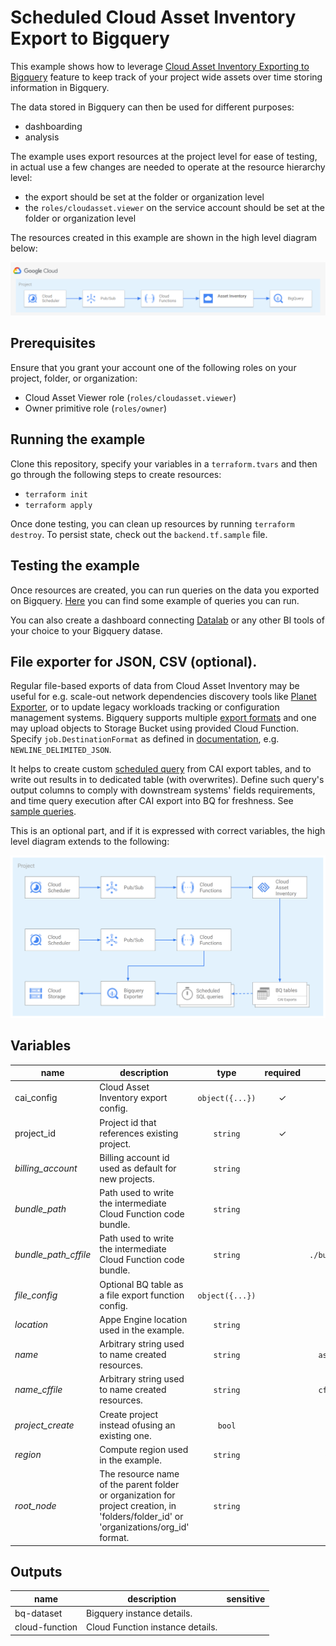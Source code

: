 # Scheduled Cloud Asset Inventory Export to Bigquery

This example shows how to leverage [Cloud Asset Inventory Exporting to Bigquery](https://cloud.google.com/asset-inventory/docs/exporting-to-bigquery) feature to keep track of your project wide assets over time storing information in Bigquery.

The data stored in Bigquery can then be used for different purposes:

- dashboarding
- analysis

The example uses export resources at the project level for ease of testing, in actual use a few changes are needed to operate at the resource hierarchy level:

- the export should be set at the folder or organization level
- the `roles/cloudasset.viewer` on the service account should be set at the folder or organization level

The resources created in this example are shown in the high level diagram below:

<img src="diagram.png" width="640px">

## Prerequisites

Ensure that you grant your account one of the following roles on your project, folder, or organization:

- Cloud Asset Viewer role (`roles/cloudasset.viewer`)
- Owner primitive role (`roles/owner`)

## Running the example

Clone this repository, specify your variables in a `terraform.tvars` and then go through the following steps to create resources:

- `terraform init`
- `terraform apply`

Once done testing, you can clean up resources by running `terraform destroy`. To persist state, check out the `backend.tf.sample` file.

## Testing the example

Once resources are created, you can run queries on the data you exported on Bigquery. [Here](https://cloud.google.com/asset-inventory/docs/exporting-to-bigquery#querying_an_asset_snapshot) you can find some example of queries you can run.

You can also create a dashboard connecting [Datalab](https://datastudio.google.com/) or any other BI tools of your choice to your Bigquery datase.

## File exporter for JSON, CSV (optional). 

Regular file-based exports of data from Cloud Asset Inventory may be useful for e.g. scale-out network dependencies discovery tools like [Planet Exporter](https://github.com/williamchanrico/planet-exporter), or to update legacy workloads tracking or configuration management systems. Bigquery supports multiple [export formats](https://cloud.google.com/bigquery/docs/exporting-data#export_formats_and_compression_types) and one may upload objects to Storage Bucket using provided Cloud Function. Specify `job.DestinationFormat` as defined in [documentation](https://googleapis.dev/python/bigquery/latest/generated/google.cloud.bigquery.job.DestinationFormat.html), e.g. `NEWLINE_DELIMITED_JSON`.

It helps to create custom [scheduled query](https://cloud.google.com/bigquery/docs/scheduling-queries#console) from CAI export tables, and to write out results in to dedicated table (with overwrites). Define such query's output columns to comply with downstream systems' fields requirements, and time query execution after CAI export into BQ for freshness. See [sample queries](https://cloud.google.com/asset-inventory/docs/exporting-to-bigquery-sample-queries).

This is an optional part, and if it is expressed with correct variables, the high level diagram extends to the following:

<img src="diagram_optional.png" width="640px">


<!-- BEGIN TFDOC -->
## Variables

| name | description | type | required | default |
|---|---|:---: |:---:|:---:|
| cai_config | Cloud Asset Inventory export config. | <code title="object&#40;&#123;&#10;bq_dataset         &#61; string&#10;bq_table           &#61; string&#10;bq_table_overwrite &#61; bool&#10;target_node        &#61; string&#10;&#125;&#41;">object({...})</code> | ✓ |  |
| project_id | Project id that references existing project. | <code title="">string</code> | ✓ |  |
| *billing_account* | Billing account id used as default for new projects. | <code title="">string</code> |  | <code title="">null</code> |
| *bundle_path* | Path used to write the intermediate Cloud Function code bundle. | <code title="">string</code> |  | <code title="">./bundle.zip</code> |
| *bundle_path_cffile* | Path used to write the intermediate Cloud Function code bundle. | <code title="">string</code> |  | <code title="">./bundle_cffile.zip</code> |
| *file_config* | Optional BQ table as a file export function config. | <code title="object&#40;&#123;&#10;bucket     &#61; string&#10;filename   &#61; string&#10;format     &#61; string&#10;bq_dataset &#61; string&#10;bq_table   &#61; string&#10;&#125;&#41;">object({...})</code> |  | <code title="&#123;&#10;bucket     &#61; null&#10;filename   &#61; null&#10;format     &#61; null&#10;bq_dataset &#61; null&#10;bq_table   &#61; null&#10;&#125;">...</code> |
| *location* | Appe Engine location used in the example. | <code title="">string</code> |  | <code title="">europe-west</code> |
| *name* | Arbitrary string used to name created resources. | <code title="">string</code> |  | <code title="">asset-inventory</code> |
| *name_cffile* | Arbitrary string used to name created resources. | <code title="">string</code> |  | <code title="">cffile-exporter</code> |
| *project_create* | Create project instead ofusing an existing one. | <code title="">bool</code> |  | <code title="">true</code> |
| *region* | Compute region used in the example. | <code title="">string</code> |  | <code title="">europe-west1</code> |
| *root_node* | The resource name of the parent folder or organization for project creation, in 'folders/folder_id' or 'organizations/org_id' format. | <code title="">string</code> |  | <code title="">null</code> |

## Outputs

| name | description | sensitive |
|---|---|:---:|
| bq-dataset | Bigquery instance details. |  |
| cloud-function | Cloud Function instance details. |  |
<!-- END TFDOC -->
